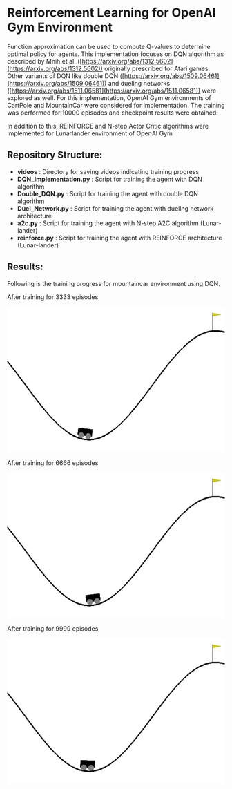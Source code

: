 
# Reinforcement Learning for OpenAI Gym Environment

Function approximation can be used to compute Q-values to determine optimal policy for agents. This implementation focuses on DQN algorithm as described by Mnih et al. ([https://arxiv.org/abs/1312.5602](https://arxiv.org/abs/1312.5602)) originally prescribed for Atari games. Other variants of DQN like double DQN ([https://arxiv.org/abs/1509.06461](https://arxiv.org/abs/1509.06461)) and dueling networks ([https://arxiv.org/abs/1511.06581](https://arxiv.org/abs/1511.06581)) were explored as well.
For this implementation, OpenAI Gym environments of CartPole and MountainCar were considered for implementation. The training was performed for 10000 episodes and checkpoint results were obtained.

In addition to this, REINFORCE and N-step Actor Critic algorithms were implemented for Lunarlander environment of OpenAI Gym

## Repository Structure:
- **videos** : Directory for saving videos indicating training progress
- **DQN_Implementation.py** : Script for training the agent with DQN algorithm
- **Double_DQN.py** : Script for training the agent with double DQN algorithm
- **Duel_Network.py** : Script for training the agent with dueling network architecture
- **a2c.py** : Script for training the agent with N-step A2C algorithm (Lunar-lander)
- **reinforce.py** : Script for training the agent with REINFORCE architecture (Lunar-lander)

## Results:
Following is the training progress for mountaincar environment using DQN.

After training for 3333 episodes

![](https://github.com/kshitij-ingale/Reinforcement-Learning/blob/master/Videos/Mountain%20Car/1.gif)

After training for 6666 episodes

![](https://github.com/kshitij-ingale/Reinforcement-Learning/blob/master/Videos/Mountain%20Car/2.gif)

After training for 9999 episodes

![](https://github.com/kshitij-ingale/Reinforcement-Learning/blob/master/Videos/Mountain%20Car/3.gif)
